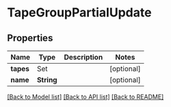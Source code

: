 # TapeGroupPartialUpdate

## Properties

Name | Type | Description | Notes
------------ | ------------- | ------------- | -------------
**tapes** | Set<TapeReference> |  | [optional] 
**name** | **String** |  | [optional] 

[[Back to Model list]](../README.md#documentation-for-models) [[Back to API list]](../README.md#documentation-for-api-endpoints) [[Back to README]](../README.md)


